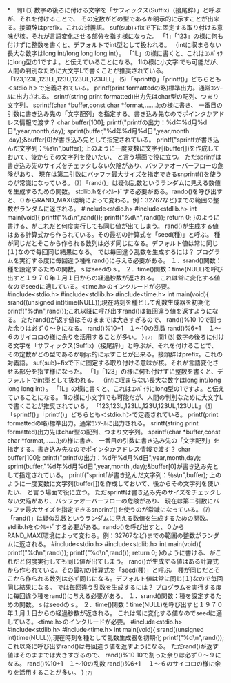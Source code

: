 *　問1
⑶
数字の後ろに付ける文字を「サフィックス(Suffix)（接尾辞）」と呼ぶが、それを付けることで、
その定数がどの型であるか明示的に示すことが出来る。接頭辞はprefix。これの対義語。
suf(sub)+fixで下に固定する取り付ける意味が核。それが言語変化させる部分を指す様になった。
「1」「123」の様に何も付けずに整数を書くと、デフォルトでint型として扱われる。
（intに収まらない長大な数字はlong int/long long long int）。
「1L」の様に書くと、これはｺﾝﾊﾟｲﾗにlong型の1ですよ。と伝えていることになる。
1lの様に小文字lでも可能だが、人間の判別なために大文字Lで書くことが推奨されている。
「123,123L,123LL,123U,123UL,123ULL」
⑸
「sprintf()」「printf()」どちらとも＜stdio.h＞で定義されている。
printf(print formattedの略)標準出力。通常ｺﾝｿｰﾙに出力される。
srintf(string print formatted)出力先はchar型の配列、つまり文字列。
sprintf(char *buffer,const char *format,.......);の様に書き、
一番目の引数に書き込み先の「文字配列」を指定する。書き込み先なのでポインタかアドレス情報で渡す？
  char buffer[100];
  printf("printfの出力：%d年%d月%d日",year,month,day);
  sprint(buffer,"%d年%d月%d日",year,month ,day);&buffer[0]が書き込み先として指定されている。
  printf("sprintfが書き込んだ文字列：％s\n",buffer);
上のように一度変数に文字列(buffer[])を作成しておいて、後からその文字列を使いたい、
と言う場面で役に立つ。
ただsprintfは書き込み先のサイズをチェックしない欠陥があり、バッファオーバーフローの危険があり、
現在は第二引数にバッファ最大サイズを指定できるsnprintf()を使うのが常識になっている。
⑺
「rand()」は疑似乱数というランダムに見える数値を生成するための関数。
stdlib.hをｲﾝｸﾙｰﾄﾞする必要がある。rando()を呼び出すと、０からRAND_MAX(環境によって変わる。例：32767など)までの範囲の整数がランダムに返される。
#include<stdio.h>
#include<stdlib.h>
int main(void){
  printf("%d\n",rand());
  printf("%d\n",rand());
  return 0;
}のように書ける、がこれだと何度実行しても同じ値が出てしまう。
rand()が生成する値はある計算式から作られている。その最初の計算式を「seed(種)」と呼ぶ。
種が同じだとそこから作られる数列は必ず同じになる。デフォルト値は常に同じ(１)なので毎回同じ結果になる。
では毎回違う乱数を生成するには？
プログラムを実行する度に毎回違う種をrand()に与える必要がある。
１．srand()関数：種を設定するための関数。ｓはseedのｓ。
２．time()関数：time(NULL)を呼び出すと１９７０年１月１日からの経過秒数が返される。
これは常に変化する値なのでseedに適している。<time.h>のインクルードが必要。
#include<stdio.h>
#include<stdlib.h>
#include<time.h>
int main(void){
  srand((unsigned int)time(NULL));現在時刻を種として乱数生成器を初期化
  printf("%d\n",rand());これ以降に呼び出すrand()は毎回違う値を返すようになる。
  ただrand()が返す値はそのままでは大きすぎるので、
  rand()%10 10で割った余りは必ず０～９になる。
  rand()%10+1　１～10の乱数
  rand()%6+1　 １～６のサイコロの様に余りを活用することが多い。
}
⑺　問1
⑶
数字の後ろに付ける文字を「サフィックス(Suffix)（接尾辞）」と呼ぶが、それを付けることで、
その定数がどの型であるか明示的に示すことが出来る。接頭辞はprefix。これの対義語。
suf(sub)+fixで下に固定する取り付ける意味が核。それが言語変化させる部分を指す様になった。
「1」「123」の様に何も付けずに整数を書くと、デフォルトでint型として扱われる。
（intに収まらない長大な数字はlong int/long long long int）。
「1L」の様に書くと、これはｺﾝﾊﾟｲﾗにlong型の1ですよ。と伝えていることになる。
1lの様に小文字lでも可能だが、人間の判別なために大文字Lで書くことが推奨されている。
「123,123L,123LL,123U,123UL,123ULL」
⑸
「sprintf()」「printf()」どちらとも＜stdio.h＞で定義されている。
printf(print formattedの略)標準出力。通常ｺﾝｿｰﾙに出力される。
srintf(string print formatted)出力先はchar型の配列、つまり文字列。
sprintf(char *buffer,const char *format,.......);の様に書き、
一番目の引数に書き込み先の「文字配列」を指定する。書き込み先なのでポインタかアドレス情報で渡す？
  char buffer[100];
  printf("printfの出力：%d年%d月%d日",year,month,day);
  sprint(buffer,"%d年%d月%d日",year,month ,day);&buffer[0]が書き込み先として指定されている。
  printf("sprintfが書き込んだ文字列：％s\n",buffer);
上のように一度変数に文字列(buffer[])を作成しておいて、後からその文字列を使いたい、
と言う場面で役に立つ。
ただsprintfは書き込み先のサイズをチェックしない欠陥があり、バッファオーバーフローの危険があり、
現在は第二引数にバッファ最大サイズを指定できるsnprintf()を使うのが常識になっている。
⑺
「rand()」は疑似乱数というランダムに見える数値を生成するための関数。
stdlib.hをｲﾝｸﾙｰﾄﾞする必要がある。rando()を呼び出すと、０からRAND_MAX(環境によって変わる。例：32767など)までの範囲の整数がランダムに返される。
#include<stdio.h>
#include<stdlib.h>
int main(void){
  printf("%d\n",rand());
  printf("%d\n",rand());
  return 0;
}のように書ける、がこれだと何度実行しても同じ値が出てしまう。
rand()が生成する値はある計算式から作られている。その最初の計算式を「seed(種)」と呼ぶ。
種が同じだとそこから作られる数列は必ず同じになる。デフォルト値は常に同じ(１)なので毎回同じ結果になる。
では毎回違う乱数を生成するには？
プログラムを実行する度に毎回違う種をrand()に与える必要がある。
１．srand()関数：種を設定するための関数。ｓはseedのｓ。
２．time()関数：time(NULL)を呼び出すと１９７０年１月１日からの経過秒数が返される。
これは常に変化する値なのでseedに適している。<time.h>のインクルードが必要。
#include<stdio.h>
#include<stdlib.h>
#include<time.h>
int main(void){
  srand((unsigned int)time(NULL));現在時刻を種として乱数生成器を初期化
  printf("%d\n",rand());これ以降に呼び出すrand()は毎回違う値を返すようになる。
  ただrand()が返す値はそのままでは大きすぎるので、
  rand()%10 10で割った余りは必ず０～９になる。
  rand()%10+1　１～10の乱数
  rand()%6+1　 １～６のサイコロの様に余りを活用することが多い。
}
⑺



















